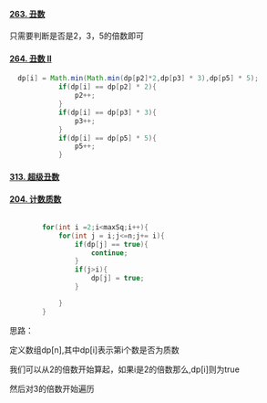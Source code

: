 #### [263. 丑数](https://leetcode-cn.com/problems/ugly-number/)

只需要判断是否是2，3，5的倍数即可



#### [264. 丑数 II](https://leetcode-cn.com/problems/ugly-number-ii/)

```java
  dp[i] = Math.min(Math.min(dp[p2]*2,dp[p3] * 3),dp[p5] * 5);
            if(dp[i] == dp[p2] * 2){
                p2++;
            }
            if(dp[i] == dp[p3] * 3){
                p3++;
            }
            if(dp[i] == dp[p5] * 5){
                p5++;
            }
```



#### [313. 超级丑数](https://leetcode-cn.com/problems/super-ugly-number/)









#### [204. 计数质数](https://leetcode-cn.com/problems/count-primes/)

```java

        for(int i =2;i<maxSq;i++){
            for(int j = i;j<=n;j+= i){
                if(dp[j] == true){
                    continue;
                }
                if(j>i){
                    dp[j] = true;
                }

            }
        }
```

思路：

定义数组dp[n],其中dp[i]表示第i个数是否为质数

我们可以从2的倍数开始算起，如果i是2的倍数那么,dp[i]则为true

然后对3的倍数开始遍历

